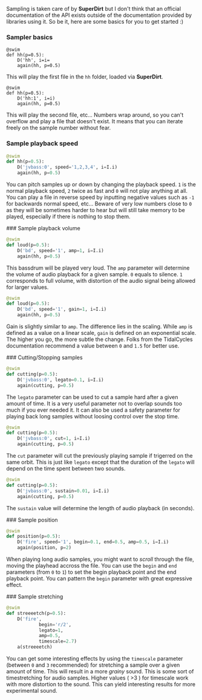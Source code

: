 Sampling is taken care of by **SuperDirt** but I don't think that an official documentation of the API exists outside of the documentation provided by libraries using it. So be it, here are some basics for you to get started :)

### Sampler basics

```python3
@swim
def hh(p=0.5):
    D('hh', i=i=
    again(hh, p=0.5)
```
This will play the first file in the `hh` folder, loaded via **SuperDirt**.

```python3
@swim
def hh(p=0.5):
    D('hh:1', i=i)
    again(hh, p=0.5)
```
This will play the second file, etc... Numbers wrap around, so you can't overflow and play a file that doesn't exist. It means that you can iterate freely on the sample number without fear.

### Sample playback speed

```python
@swim
def hh(p=0.5):
    D('jvbass:0', speed='1,2,3,4', i=I.i)
    again(hh, p=0.5)
```
You can pitch samples up or down by changing the playback speed. `1` is the normal playback speed, `2` twice as fast and `0` will not play anything at all. You can play a file in reverse speed by inputting negative values such as `-1` for backwards normal speed, etc... Beware of very low numbers close to `0` as they will be sometimes harder to hear but will still take memory to be played, especially if there is nothing to stop them.

### Sample playback volume

```python
@swim
def loud(p=0.5):
    D('bd', speed='1', amp=1, i=I.i)
    again(hh, p=0.5)
```
This bassdrum will be played very loud. The `amp` parameter will determine the volume of audio playback for a given sample. `0` equals to silence. `1` corresponds to full volume, with distortion of the audio signal being allowed for larger values.

```python
@swim
def loud(p=0.5):
    D('bd', speed='1', gain=1, i=I.i)
    again(hh, p=0.5)
```
Gain is slightly similar to `amp`. The difference lies in the scaling. While `amp` is defined as a value on a linear scale, `gain` is defined on an exponential scale. The higher you go, the more subtle the change. Folks from the TidalCycles documentation recommend a value between `0` and `1.5` for better use.

### Cutting/Stopping samples

```python
@swim
def cutting(p=0.5):
    D('jvbass:0', legato=0.1, i=I.i)
    again(cutting, p=0.5)
```
The `legato` parameter can be used to cut a sample hard after a given amount of time. It is a very useful parameter not to overlap sounds too much if you ever needed it. It can also be used a safety parameter for playing back long samples without loosing control over the stop time.


```python
@swim
def cutting(p=0.5):
    D('jvbass:0', cut=1, i=I.i)
    again(cutting, p=0.5)
```
The `cut` parameter will cut the previously playing sample if trigerred on the same orbit. This is just like `legato` except that the duration of the `legato` will depend on the time spent between two sounds.


```python
@swim
def cutting(p=0.5):
    D('jvbass:0', sustain=0.01, i=I.i)
    again(cutting, p=0.5)
```
The `sustain` value will determine the length of audio playback (in seconds).

### Sample position

```python
@swim
def position(p=0.5):
    D('fire', speed='1', begin=0.1, end=0.5, amp=0.5, i=I.i)
    again(position, p=2)
```
When playing long audio samples, you might want to *scroll* through the file, moving the playhead accross the file. You can use the `begin` and `end` parameters (from `0` to `1`) to set the begin playback point and the end playback point. You can pattern the `begin` parameter with great expressive effect.

### Sample stretching

```python
@swim
def streeeetch(p=0.5):
    D('fire',
            begin='r/2',
            legato=1,
            amp=0.5,
            timescale=2.7)
    a(streeeetch)
```

You can get some interesting effects by using the `timescale` parameter (between `0` and `3` recommended) for stretching a sample over a given amount of time. This will result in a more *grainy* sound. This is some sort of timestretching for audio samples. Higher values ( >3 ) for timescale work with more distortion to the sound. This can yield interesting results for more experimental sound.
